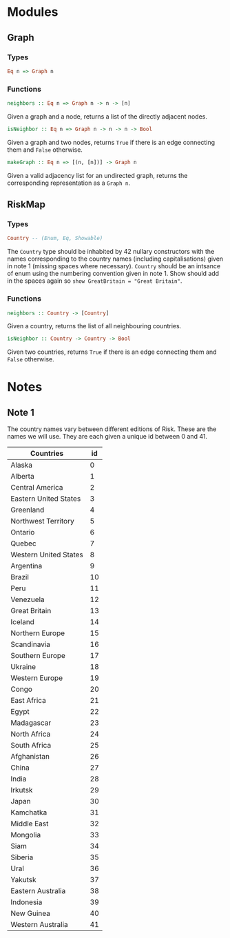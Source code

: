 
# Modules
## Graph
### Types
```hs
Eq n => Graph n
```

### Functions
```hs
neighbors :: Eq n => Graph n -> n -> [n]
```  
Given a graph and a node, returns a list of the directly adjacent nodes.
```hs
isNeighbor :: Eq n => Graph n -> n -> n -> Bool
```  
Given a graph and two nodes, returns `True` if there is an edge connecting them and `False` otherwise.
```hs
makeGraph :: Eq n => [(n, [n])] -> Graph n
```
Given a valid adjacency list for an undirected graph, returns the corresponding representation as a `Graph n`.

## RiskMap

### Types
```hs
Country -- (Enum, Eq, Showable)
```
The `Country` type should be inhabited by 42 nullary constructors with the names corresponding to the country names (including capitalisations) given in note 1 (missing spaces where necessary). `Country` should be an intsance of enum using the numbering convention given in note 1. Show should add in the spaces again so `show GreatBritain = "Great Britain"`.

### Functions
```hs
neighbors :: Country -> [Country]
``` 
Given a country, returns the list of all neighbouring countries.
```hs
isNeighbor :: Country -> Country -> Bool
```
Given two countries, returns `True` if there is an edge connecting them and `False` otherwise.

# Notes 

## Note 1

The country names vary between different editions of Risk. These are the names we will use. They are each given a unique id between 0 and 41.

| Countries                | id |
|--------------------------|----|
| Alaska                   | 0  |
| Alberta                  | 1  |
| Central America          | 2  |
| Eastern United States    | 3  |
| Greenland                | 4  |
| Northwest Territory      | 5  |
| Ontario                  | 6  |
| Quebec                   | 7  |
| Western United States    | 8  |
| Argentina                | 9  |
| Brazil                   | 10 |
| Peru                     | 11 |
| Venezuela                | 12 |
| Great Britain            | 13 |
| Iceland                  | 14 |
| Northern Europe          | 15 |
| Scandinavia              | 16 |
| Southern Europe          | 17 |
| Ukraine                  | 18 |
| Western Europe           | 19 |
| Congo                    | 20 |
| East Africa              | 21 |
| Egypt                    | 22 |
| Madagascar               | 23 |
| North Africa             | 24 |
| South Africa             | 25 | 
| Afghanistan              | 26 |
| China                    | 27 |
| India                    | 28 |
| Irkutsk                  | 29 |
| Japan                    | 30 |
| Kamchatka                | 31 |
| Middle East              | 32 |
| Mongolia                 | 33 |
| Siam                     | 34 |
| Siberia                  | 35 |
| Ural                     | 36 |
| Yakutsk                  | 37 |
| Eastern Australia        | 38 |
| Indonesia                | 39 |
| New Guinea               | 40 |
| Western Australia        | 41 |
